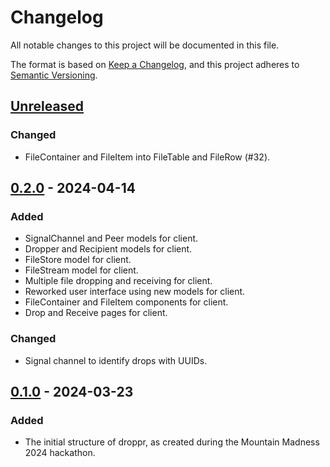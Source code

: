 # Changelog

All notable changes to this project will be documented in this file.

The format is based on [Keep a Changelog](https://keepachangelog.com/en/1.1.0/),
and this project adheres to [Semantic Versioning](https://semver.org/spec/v2.0.0.html).

## [Unreleased]

### Changed

- FileContainer and FileItem into FileTable and FileRow (#32).

## [0.2.0] - 2024-04-14

### Added

- SignalChannel and Peer models for client.
- Dropper and Recipient models for client.
- FileStore model for client.
- FileStream model for client.
- Multiple file dropping and receiving for client.
- Reworked user interface using new models for client.
- FileContainer and FileItem components for client.
- Drop and Receive pages for client.

### Changed

- Signal channel to identify drops with UUIDs.

## [0.1.0] - 2024-03-23

### Added

- The initial structure of droppr, as created during the Mountain Madness 2024 hackathon.

[unreleased]: https://github.com/micahdbak/droppr/compare/v0.2.0...HEAD
[0.2.0]: https://github.com/micahdbak/droppr/releases/tag/v0.2.0
[0.1.0]: https://github.com/micahdbak/droppr/releases/tag/v0.1.0
